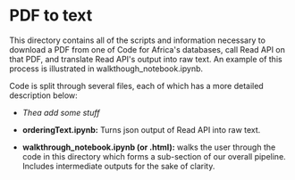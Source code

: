 # PDF to text

This directory contains all of the scripts and information necessary to download a PDF from one of Code for Africa's databases, call Read API on that PDF, and translate Read API's output into raw text. An example of this process is illustrated in walkthough_notebook.ipynb. 

Code is split through several files, each of which has a more detailed description below:

* _Thea add some stuff_

* **orderingText.ipynb:** Turns json output of Read API into raw text.

* **walkthrough_notebook.ipynb (or .html):** walks the user through the code in this directory which forms a sub-section of our overall pipeline. Includes intermediate outputs for the sake of clarity.